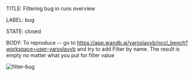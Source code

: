 TITLE:
Filtering bug in runs overview 

LABEL:
bug

STATE:
closed

BODY:
To reproduce -- go to https://app.wandb.ai/yaroslavvb/nccl_bench?workspace=user-yaroslavvb and try to add Filter by name. The result is empty no matter what you put for filter value

![filter-bug](https://user-images.githubusercontent.com/23068/59882380-ecc82e00-9366-11e9-922c-48aab00c0f97.gif)


